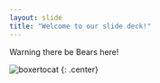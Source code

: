 ```yaml
---
layout: slide
title: "Welcome to our slide deck!"
---
```


Warning there be Bears here!

![boxertocat](https://octodex.github.com/images/boxertocat_octodex.jpg)
{: .center}
